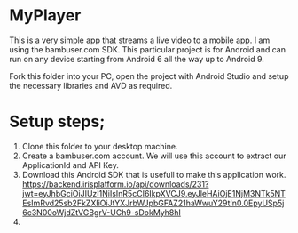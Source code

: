 # MyPlayer
This is a very simple app that streams a live video to a mobile app. I am using the bambuser.com SDK. This particular project is for Android and can run on any device starting from Android 6 all the way up to Android 9. 

Fork this folder into your PC, open the project with Android Studio and setup the necessary libraries and AVD as required.

# Setup steps;
1. Clone this folder to your desktop machine.
2. Create a bambuser.com account. We will use this account to extract our ApplicationId and API Key.
3. Download this Android SDK that is usefull to make this application work. https://backend.irisplatform.io/api/downloads/231?jwt=eyJhbGciOiJIUzI1NiIsInR5cCI6IkpXVCJ9.eyJleHAiOjE1NjM3NTk5NTEsImRvd25sb2FkZXIiOiJtYXJrbWJpbGFAZ21haWwuY29tIn0.0EpyUSp5j6c3N00oWjdZtVGBgrV-UCh9-sDokMyh8hI
4. 
